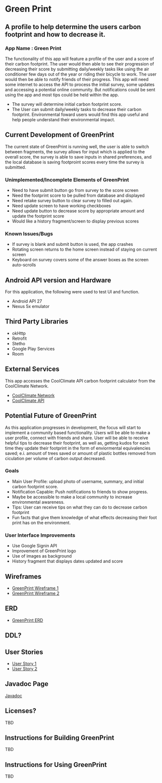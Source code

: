 # Green Print

## A profile to help determine the users carbon footprint and how to decrease it.

### App Name : Green Print

The functionality of this app will feature a profile of the user and a score of their carbon footprint. The user would then able to see their progression of decreasing their score by submitting daily/weekly tasks like using the air conditioner few days out of the year or riding their bicycle to work. The user would then be able to notify friends of their progress. 
This app will need some internet to access the API to process the initial survey, some updates and accessing a potential online community. But notifications could be sent using the app and most tips could be held within the app.
+ The survey will determine initial carbon footprint score. 
+ The User can submit daily/weekly tasks to decrease their carbon footprint.
Environmental foward users would find this app useful and help people understand their environmental impact.

## Current Development of GreenPrint
The current state of GreenPrint is running well, the user is able to switch between fragments, the survey allows for input which is applied to the overall score, the survey is able to save inputs in shared preferences, and the local database is saving footproint scores every time the survey is submitted.
### Unimplemented/Incomplete Elements of GreenPrint
+ Need to have submit button go from survey to the score screen
+ Need the footprint score to be pulled from database and displayed
+ Need retake survey button to clear survey to filled out again.
+ Need update screen to have working checkboxes
+ Need update button to decrease score by appropriate amount and update the footprint score
+ Would like a history fragment/screen to display previous scores
### Known Issues/Bugs
+ If survey is blank and submit button is used, the app crashes
+ Rotating screen returns to the home screen instead of staying on current screen
+ Keyboard on survey covers some of the answer boxes as the screen auto-scrolls

## Android API version and Hardware
For this application, the following were used to test UI and function.
+ Android API 27
+ Nexus 5x emulator

## Third Party Libraries
+ okHttp
+ Retrofit
+ Stetho
+ Google Play Services
+ Room


## External Services
This app accesses the CoolClimate API carbon footprint calculator from the CoolClimate Network.
+ [CoolClimate Network](https://coolclimate.org/index)
+ [CoolClimate API](https://coolclimate.org/api)

## Potential Future of GreenPrint
As this application progresses in development, the focus will start to implement a community based functionality. Users will be able to make a user profile, connect with friends and share. User will be able to receive helpful tips to decrease their footprint, as well as, getting kudos for each time they update their footprint in the form of enviormental equivalencies saved; e.i. amount of trees saved or amount of plastic bottles removed from ciculation per volume of carbon output decreased.
### Goals
+ Main User Profile: upload photo of username, summary, and initial carbon footprint score.
+ Notification Capable: Push notifications to friends to show progress.
+ Maybe be accessible to make a local community to increase environmental awareness.
+ Tips: User can receive tips on what they can do to decrease carbon footprint
+ Fun facts that give them knowledge of what effects decreasing their foot print has on the environment. 
### User Interface Improvements
+ Use Google Signin API 
+ Improvement of GreenPrint logo
+ Use of images as background
+ History fragment that displays dates updated and score


## Wireframes
+ [GreenPrint Wireframe 1](Green_Print_WireFrame1.pdf)
+ [GreenPrint Wireframe 2](Green_Print_WireFrame2.pdf)

## ERD
+ [GreenPrint ERD](GreenPrint_ERD.pdf)

## DDL?

## User Stories
+ [User Story 1](UserStory1.md)
+ [User Story 2](UserStory2.md)

## Javadoc Page
[Javadoc](docs/api/)

## Licenses?
TBD

## Instructions for Building GreenPrint
TBD

## Instructions for Using GreenPrint
TBD
